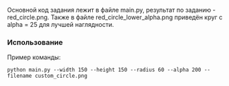 Основной код задания лежит в файле main.py, результат по заданию - red_circle.png. Также в файле red_circle_lower_alpha.png приведён круг с alpha = 25 для лучшей наглядности.

### Использование
Пример команды:
```
python main.py --width 150 --height 150 --radius 60 --alpha 200 --filename custom_circle.png
```